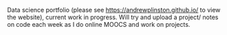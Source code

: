 Data science portfolio (please see https://andrewplinston.github.io/ to view the website), current work in progress. Will try and upload a project/ notes on code each week as I do online MOOCS and work on projects.
